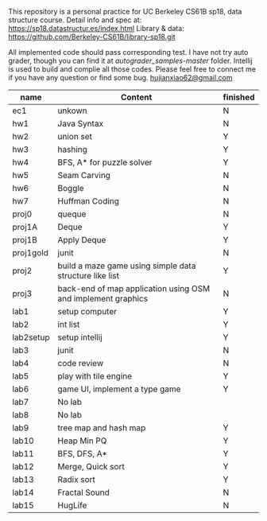 This repository is a personal practice for UC Berkeley CS61B sp18, data structure course.
Detail info and spec at: https://sp18.datastructur.es/index.html
Library & data: https://github.com/Berkeley-CS61B/library-sp18.git

All implemented code should pass corresponding test. I have not try auto grader, though you can find it at *autograder_samples-master* folder. 
Intellij is used to build and complie all those codes.
Please feel free to connect me if you have any question or find some bug.
hujianxiao62@gmail.com

 name | Content | finished
----- | --------| ----
ec1 | unkown | N
hw1 | Java Syntax | N
hw2 | union set | Y
hw3 | hashing | Y
hw4 | BFS, A* for puzzle solver| Y
hw5 | Seam Carving | N
hw6 | Boggle | N
hw7 | Huffman Coding | N
proj0 | queque | N
proj1A | Deque | Y
proj1B | Apply Deque| Y
proj1gold | junit| N
proj2 | build a maze game using simple data structure like list| Y
proj3 | back-end of map application using OSM and implement graphics| N
lab1 | setup computer | Y
lab2 | int list | Y
lab2setup | setup intellij | Y
lab3 | junit | N
lab4 | code review | N
lab5 | play with tile engine | Y
lab6 | game UI, implement a type game| Y
lab7 | No lab | 
lab8 | No lab | 
lab9 | tree map and hash map | Y
lab10 | Heap Min PQ | Y
lab11 | BFS, DFS, A* | Y
lab12 | Merge, Quick sort | Y
lab13 | Radix sort | Y
lab14 | Fractal Sound | N
lab15 | HugLife | N
